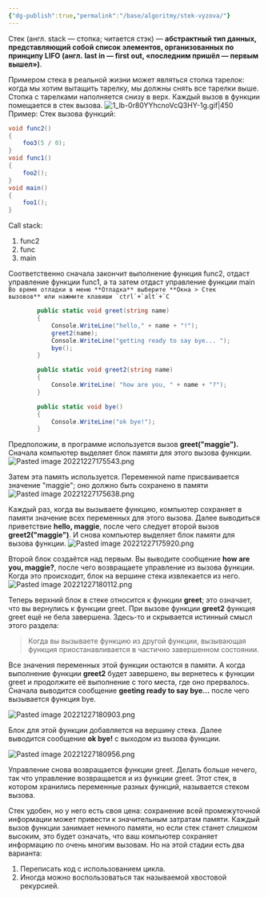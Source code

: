```yaml
---
{"dg-publish":true,"permalink":"/base/algoritmy/stek-vyzova/"}
---
```



Стек (англ. stack — стопка; читается стэк) — **абстрактный тип данных, представляющий собой список элементов, организованных по принципу LIFO (англ.** **last in — first out, «последним пришёл — первым вышел»)**.

Примером стека в реальной жизни может являться стопка тарелок: когда мы хотим вытащить тарелку, мы должны снять все тарелки выше. Стопка с тарелками наполняется снизу в верх. Каждый вызов в функции помещается в стек вызова.
![1_lb-0r80YYhcnoVcQ3HY-1g.gif|450](/img/user/Files/Image/1_lb-0r80YYhcnoVcQ3HY-1g.gif)
Пример:
Стек вызова функций:
```csharp
void func2() 
{ 
	foo3(5 / 0); 
} 
void func1() 
{ 
	foo2(); 
} 
void main() 
{ 
	foo1(); 
}
```
Call stack:
1. func2
2. func
3. main

Соответственно сначала закончит выполнение функция func2, отдаст управление функции func1, а та затем отдаст управление функции main
``Во время отладки в меню **Отладка** выберите **Окна > Стек вызовов** или нажмите клавиши `ctrl`+`alt`+`C``


```csharp
        public static void greet(string name)
        {
            Console.WriteLine("hello," + name + "!");
            greet2(name);
            Console.WriteLine("getting ready to say Ьуе... ");
            bye();
        }

        public static void greet2(string name)
        {
            Console.WriteLine( "how are you, " + name + "?");
        }

        public static void bye()
        {
            Console.WriteLine("ok bye!");
        }
```

Предположим, в программе используется вызов **greet("maggie").** Сначала компьютер выделяет блок памяти для этого вызова функции.
![Pasted image 20221227175543.png](/img/user/Files/Image/Pasted%20image%2020221227175543.png)

Затем эта память используется. Переменной name присваивается значение "maggie"; оно должно быть сохранено в памяти
![Pasted image 20221227175638.png](/img/user/Files/Image/Pasted%20image%2020221227175638.png)

Каждый раз, когда вы вызываете функцию, компьютер сохраняет в памяти значение всех переменных для этого вызова. Далее выводиться приветствие **hello, maggie**, после чего следует второй вызов **greet2("maggie")**. И снова компьютер выделяет блок памяти для вызова функции.
![Pasted image 20221227175920.png](/img/user/Files/Image/Pasted%20image%2020221227175920.png)

Второй блок создаётся над первым. Вы выводите сообщение **how are you, maggie?**, после чего возвращаете управление из вызова функции. Когда это происходит, блок на вершине стека извлекается из него.
![Pasted image 20221227180112.png](/img/user/Files/Image/Pasted%20image%2020221227180112.png)

Теперь верхний блок в стеке относится к функции **greet**; это означает, что вы вернулись к функции greet. При вызове функции **greet2** функция greet ещё не бела завершена. Здесь-то и скрывается истинный смысл этого раздела:
> Когда вы вызываете функцию из другой функции, вызывающая функция приостанавливается в частично завершенном состоянии.

Все значения переменных этой функции остаются в памяти. А когда выполнение функции **greet2** будет завершено, вы вернетесь к функции greet и продолжите её выполнение с того места, где оно прервалось. Сначала выводится сообщение **geeting ready to say bye...** после чего вызывается функция bye.

![Pasted image 20221227180903.png](/img/user/Files/Image/Pasted%20image%2020221227180903.png)

Блок для этой функции добавляется на вершину стека. Далее выводится сообщение **ok bye!** с выходом из вызова функции.

![Pasted image 20221227180956.png](/img/user/Files/Image/Pasted%20image%2020221227180956.png)

Управление снова возвращается функции greet. Делать больше нечего, так что управление возвращается и из функции greet. Этот стек, в котором хранились переменные разных функций, называется стеком вызова.

Стек удобен, но у него есть своя цена: сохранение всей промежуточной информации может привести к значительным затратам памяти. Каждый вызов функции занимает немного памяти,   но если стек станет слишком высоким, это будет означать, что ваш компьютер сохраняет информацию по очень многим вызовам. Но на этой стадии есть два варианта:
1. Переписать код с использованием цикла.  
2. Иногда можно воспользоваться так называемой хвостовой рекурсией.



